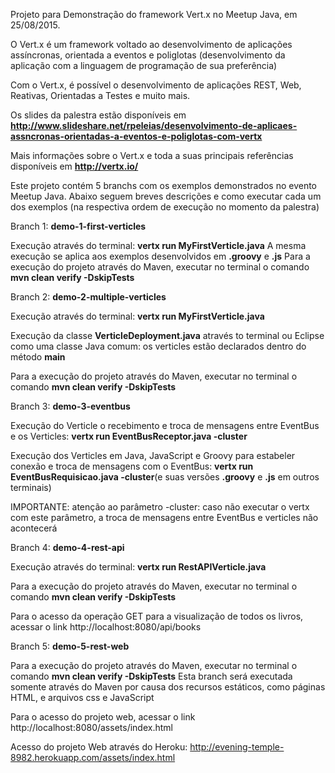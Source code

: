 Projeto para Demonstração do framework Vert.x no Meetup Java, em 25/08/2015.

O Vert.x é um framework voltado ao desenvolvimento de aplicações assíncronas, orientada a eventos e poliglotas (desenvolvimento da aplicação com a linguagem de programação de sua preferência)

Com o Vert.x, é possível o desenvolvimento de aplicações REST, Web, Reativas, Orientadas a Testes e muito mais. 

Os slides da palestra estão disponíveis em <a href="http://www.slideshare.net/rpeleias/desenvolvimento-de-aplicaes-assncronas-orientadas-a-eventos-e-poliglotas-com-vertx"><b>http://www.slideshare.net/rpeleias/desenvolvimento-de-aplicaes-assncronas-orientadas-a-eventos-e-poliglotas-com-vertx</b></a>

Mais informações sobre o Vert.x e toda a suas principais referências disponíveis em <a href="http://vertx.io/"><b>http://vertx.io/</b></a>

Este projeto contém 5 branchs com os exemplos demonstrados no evento Meetup Java. Abaixo seguem breves descrições e como executar cada um dos exemplos (na respectiva ordem de execução no momento da palestra)


Branch 1: <b>demo-1-first-verticles</b>

Execução através do terminal: <b>vertx run MyFirstVerticle.java</b>
A mesma execução se aplica aos exemplos desenvolvidos em <b>.groovy</b> e <b>.js</b>
Para a execução do projeto através do Maven, executar no terminal o comando <b>mvn clean verify -DskipTests</b>


Branch 2: <b>demo-2-multiple-verticles</b>

Execução através do terminal: <b>vertx run MyFirstVerticle.java</b>

Execução da classe <b>VerticleDeployment.java</b> através to terminal ou Eclipse como uma classe Java comum: os verticles estão declarados dentro do método <b>main</b> 

Para a execução do projeto através do Maven, executar no terminal o comando <b>mvn clean verify -DskipTests</b>


Branch 3: <b>demo-3-eventbus</b>

Execução do Verticle o recebimento e troca de mensagens entre EventBus e os Verticles: <b>vertx run EventBusReceptor.java -cluster</b> 

Execução dos Verticles em Java, JavaScript e Groovy para estabeler conexão e troca de mensagens com o EventBus: <b>vertx run EventBusRequisicao.java -cluster</b>(e suas versões <b>.groovy</b> e <b>.js</b> em outros terminais) 

IMPORTANTE: atenção ao parâmetro -cluster: caso não executar o vertx com este parâmetro, a troca de mensagens entre EventBus e verticles não acontecerá


Branch 4: <b>demo-4-rest-api</b>

Execução através do terminal: <b>vertx run RestAPIVerticle.java</b>

Para a execução do projeto através do Maven, executar no terminal o comando <b>mvn clean verify -DskipTests</b>

Para o acesso da operação GET para a visualização de todos os livros, acessar o link http://localhost:8080/api/books


Branch 5: <b>demo-5-rest-web</b>

Para a execução do projeto através do Maven, executar no terminal o comando <b>mvn clean verify -DskipTests</b>
Esta branch será executada somente através do Maven por causa dos recursos estáticos, como páginas HTML, e arquivos css e JavaScript

Para o acesso do projeto web, acessar o link http://localhost:8080/assets/index.html

Acesso do projeto Web através do Heroku: <a href="http://evening-temple-8982.herokuapp.com/assets/index.html">http://evening-temple-8982.herokuapp.com/assets/index.html</a>
